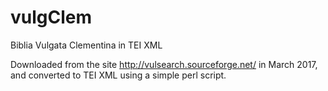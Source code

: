 # vulgClem
 Biblia Vulgata Clementina in TEI XML

Downloaded from the site http://vulsearch.sourceforge.net/ in March 2017, and converted to TEI XML using a simple perl script. 
